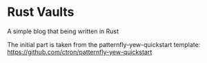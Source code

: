 # Rust Vaults
A simple blog that being written in Rust

The initial part is taken from the patternfly-yew-quickstart template:
https://github.com/ctron/patternfly-yew-quickstart
